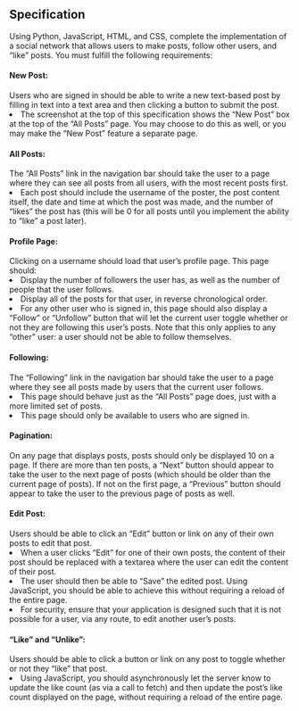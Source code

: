 <h2>Specification</h2>
Using Python, JavaScript, HTML, and CSS, complete the implementation of a social network that allows users to make posts, follow other users, and “like” posts. You must fulfill the following requirements:

<h4>New Post:</h4> Users who are signed in should be able to write a new text-based post by filling in text into a text area and then clicking a button to submit the post.
<li>The screenshot at the top of this specification shows the “New Post” box at the top of the “All Posts” page. You may choose to do this as well, or you may make the “New Post” feature a separate page.
<h4>All Posts:</h4> The “All Posts” link in the navigation bar should take the user to a page where they can see all posts from all users, with the most recent posts first.
<li>Each post should include the username of the poster, the post content itself, the date and time at which the post was made, and the number of “likes” the post has (this will be 0 for all posts until you implement the ability to “like” a post later).
<h4>Profile Page:</h4> Clicking on a username should load that user’s profile page. This page should:
<li>Display the number of followers the user has, as well as the number of people that the user follows.
<li>Display all of the posts for that user, in reverse chronological order.
<li>For any other user who is signed in, this page should also display a “Follow” or “Unfollow” button that will let the current user toggle whether or not they are following this user’s posts. Note that this only applies to any “other” user: a user should not be able to follow themselves.
<h4>Following:</h4> The “Following” link in the navigation bar should take the user to a page where they see all posts made by users that the current user follows.
<li>This page should behave just as the “All Posts” page does, just with a more limited set of posts.
<li>This page should only be available to users who are signed in.
<h4>Pagination:</h4> On any page that displays posts, posts should only be displayed 10 on a page. If there are more than ten posts, a “Next” button should appear to take the user to the next page of posts (which should be older than the current page of posts). If not on the first page, a “Previous” button should appear to take the user to the previous page of posts as well.
<h4>Edit Post:</h4> Users should be able to click an “Edit” button or link on any of their own posts to edit that post.
<li>When a user clicks “Edit” for one of their own posts, the content of their post should be replaced with a textarea where the user can edit the content of their post.
<li>The user should then be able to “Save” the edited post. Using JavaScript, you should be able to achieve this without requiring a reload of the entire page.
<li>For security, ensure that your application is designed such that it is not possible for a user, via any route, to edit another user’s posts.
<h4>“Like” and “Unlike”:</h4> Users should be able to click a button or link on any post to toggle whether or not they “like” that post.
<li>Using JavaScript, you should asynchronously let the server know to update the like count (as via a call to fetch) and then update the post’s like count displayed on the page, without requiring a reload of the entire page.